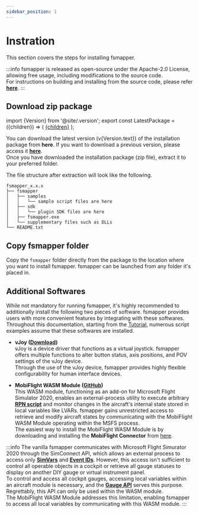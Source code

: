 ```yaml
---
sidebar_position: 1
---
```


# Instration

This section covers the steps for installing fsmapper.

:::info
fsmapper is released as open-source under the Apache-2.0 License, allowing free usage, including modifications to the source code. <br/>
For instructions on building and installing from the source code, please refer [**here**](https://github.com/opiopan/fsmapper#how-to-build-and-install).
:::

## Download zip package

import {Version} from '@site/.version';
export const LatestPackage = ({children}) => (
    <a href={Version.package}>{children}</a>
);

You can download <LatestPackage>the latest version (v{Version.text})</LatestPackage> of the installation package from <LatestPackage>**here**</LatestPackage>.
If you want to download a previous version, please access it [**here**](https://github.com/opiopan/fsmapper/releases).<br/>
Once you have downloaded the installation package (zip file), extract it to your preferred folder.

The file structure after extraction will look like the following.

```
fsmapper_x.x.x
├── fsmapper
│   ├── samples
│   │   └── sample script files are here
│   ├── sdk
│   │   └── plugin SDK files are here
│   ├── fsmapper.exe
│   └── supplementary files such as DLLs
└── README.txt
```

## Copy fsmapper folder
Copy the ```fsmapper``` folder directly from the package to the location where you want to install fsmapper. 
fsmapper can be launched from any folder it's placed in.

## Additional Softwares
While not mandatory for running fsmapper, it's highly recommended to additionally install the following two pieces of software. 
fsmapper provides users with more convenient features by integrating with these softwares.
Throughout this documentation, starting from the [Tutorial](tutorial), numerous script examples assume that these softwares are installed.

- **vJoy ([Download](https://sourceforge.net/projects/vjoystick))**<br/>
    vJoy is a device driver that functions as a virtual joystick. 
    fsmapper offers multiple functions to alter button status, axis positions, and POV settings of the vJoy device. <br/>
    Through the use of the vJoy device, fsmapper provides highly flexible configurability for human interface devices.

- **MobiFlight WASM Module ([GitHub](https://github.com/MobiFlight/MobiFlight-WASM-Module))**<br/>
    This WASM module, functioning as an add-on for Microsoft Flight Simulator 2020, 
    enables an external-process utility to execute arbitrary [**RPN script**](https://docs.flightsimulator.com/html/Additional_Information/Reverse_Polish_Notation.htm) and monitor changes in the aircraft's internal state stored in local variables like LVARs.
    fsmapper gains unrestricted access to retrieve and modify aircraft states by communicating with the MobiFlight WASM Module operating within the MSFS process.<br/>
    The easiest way to install the MobiFlight WASM Module is by downloading and installing the **MobiFlight Connector** from [here](https://www.mobiflight.com/en/download.html).

:::info
The vanilla fsmapper communicates with Microsoft Flight Simurator 2020 through the SimConnect API, which allows an external process to access only
[**SimVars**](https://docs.flightsimulator.com/html/Programming_Tools/SimVars/Simulation_Variables.htm) and
[**Event IDs**](https://docs.flightsimulator.com/html/Programming_Tools/Event_IDs/Event_IDs.htm). 
However, this access isn't sufficient to control all operable objects in a cockpit or retrieve all gauge statuses to display on another DIY gauge or virtual instrument panel.<br/>
To control and access all cockpit gauges, accessing local variables within an aircraft module is necessary, and the [**Gauge API**](https://docs.flightsimulator.com/html/Programming_Tools/WASM/Gauge_API/Gauge_API.htm) serves this purpose. Regrettably, this API can only be used within the WASM module.<br/>
The MobiFlight WASM Module addresses this limitation, enabling fsmapper to access all local variables by communicating with this WASM module.
:::
